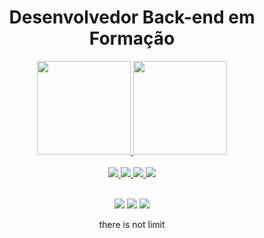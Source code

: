 <div align="center"><h1>Desenvolvedor Back-end em Formação</h1></div>


<div align="center">

  <a href="https://github.com/Cris17Gomes">
  <img height="150em" src="https://github-readme-stats.vercel.app/api?username=Cris17Gomes&show_icons=true&theme=dark&include_all_commits=true&count_private=true"/> 
  <img height="150em" src="https://github-readme-stats.vercel.app/api/top-langs/?username=Cris17Gomes&layout=compact&langs_count=7&theme=dark"/>
    
   

</div>
<br>
  <div align="center">
  <img src="https://img.shields.io/badge/Node.js-43853D?style=for-the-badge&logo=node.js&logoColor=white">
  <img src="https://img.shields.io/badge/CSS-239120?&style=for-the-badge&logo=css3&logoColor=white">
  <img src="https://img.shields.io/badge/HTML5-E34F26?style=for-the-badge&logo=html5&logoColor=white">
  <img src="https://img.shields.io/badge/JavaScript-F7DF1E?style=for-the-badge&logo=javascript&logoColor=black">
  </div>
<br>

  
<div align="center">



 <a href="https://discord.gg/HcVrnCDT" target="_blank"><img src="https://img.shields.io/badge/Discord-7289DA?style=for-the-badge&logo=discord&logoColor=white" target="_blank"></a> 
  <a href = "mailto:gomes.cristiano17@hotmail.com"><img src="https://img.shields.io/badge/-Gmail-%23333?style=for-the-badge&logo=gmail&logoColor=white" target="_blank"></a>
  <a href="www.linkedin.com/in/CristianoGomes17" target="_blank"><img src="https://img.shields.io/badge/-LinkedIn-%230077B5?style=for-the-badge&logo=linkedin&logoColor=white" target="_blank"></a>  
  
</div>
  
  <p align="center">
  there is not limit
  </p>
